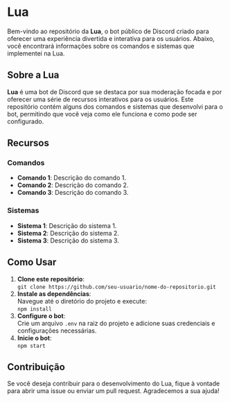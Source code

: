 # Lua

Bem-vindo ao repositório da <b>Lua</b>, o bot público de Discord criado para oferecer uma experiência divertida e interativa para os usuários. Abaixo, você encontrará informações sobre os comandos e sistemas que implementei na Lua.

## Sobre a Lua

<b>Lua</b> é uma bot de Discord que se destaca por sua moderação focada e por oferecer uma série de recursos interativos para os usuários. Este repositório contém alguns dos comandos e sistemas que desenvolvi para o bot, permitindo que você veja como ele funciona e como pode ser configurado.

## Recursos

### Comandos

<ul>
  <li><b>Comando 1</b>: Descrição do comando 1.</li>
  <li><b>Comando 2</b>: Descrição do comando 2.</li>
  <li><b>Comando 3</b>: Descrição do comando 3.</li>
</ul>

### Sistemas

<ul>
  <li><b>Sistema 1</b>: Descrição do sistema 1.</li>
  <li><b>Sistema 2</b>: Descrição do sistema 2.</li>
  <li><b>Sistema 3</b>: Descrição do sistema 3.</li>
</ul>

## Como Usar

<ol>
  <li><b>Clone este repositório</b>:<br>
    <code>git clone https://github.com/seu-usuario/nome-do-repositorio.git</code>
  </li>
  <li><b>Instale as dependências</b>:<br>
    Navegue até o diretório do projeto e execute:<br>
    <code>npm install</code>
  </li>
  <li><b>Configure o bot</b>:<br>
    Crie um arquivo <code>.env</code> na raiz do projeto e adicione suas credenciais e configurações necessárias.
  </li>
  <li><b>Inicie o bot</b>:<br>
    <code>npm start</code>
  </li>
</ol>

## Contribuição

Se você deseja contribuir para o desenvolvimento do Lua, fique à vontade para abrir uma issue ou enviar um pull request. Agradecemos a sua ajuda!
